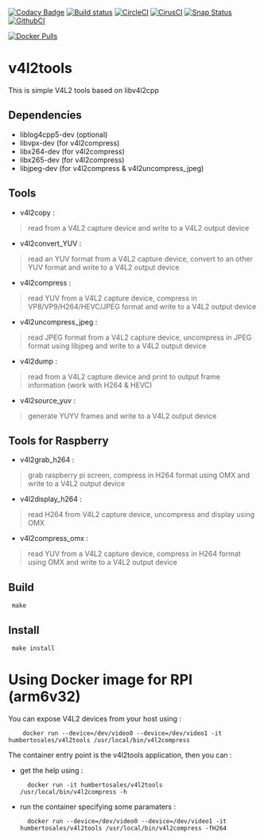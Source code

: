 [![Codacy Badge](https://api.codacy.com/project/badge/Grade/0c2b3215b77a4a6f82d977986bca7842)](https://www.codacy.com/app/michelpromonet_2643/v4l2tools?utm_source=github.com&utm_medium=referral&utm_content=mpromonet/v4l2tools&utm_campaign=badger)
[![Build status](https://travis-ci.org/mpromonet/v4l2tools.png)](https://travis-ci.org/mpromonet/v4l2tools)
[![CircleCI](https://circleci.com/gh/mpromonet/v4l2tools.svg?style=shield)](https://circleci.com/gh/mpromonet/v4l2tools)
[![CirusCI](https://api.cirrus-ci.com/github/mpromonet/v4l2tools.svg?branch=master)](https://cirrus-ci.com/github/mpromonet/v4l2tools)
[![Snap Status](https://snapcraft.io//v4l2tools/badge.svg)](https://snapcraft.io/v4l2tools)
[![GithubCI](https://github.com/mpromonet/v4l2tools/workflows/C/C++%20CI/badge.svg)](https://github.com/mpromonet/v4l2tools/actions)

[![Docker Pulls](https://img.shields.io/docker/pulls/mpromonet/v4l2tools.svg)](https://hub.docker.com/r/mpromonet/v4l2tools/)

v4l2tools
====================

This is simple V4L2 tools based on libv4l2cpp

Dependencies
------------
 - liblog4cpp5-dev (optional)
 - libvpx-dev      (for v4l2compress)
 - libx264-dev     (for v4l2compress)
 - libx265-dev     (for v4l2compress)
 - libjpeg-dev     (for v4l2compress & v4l2uncompress_jpeg)
 
Tools
-------

 - v4l2copy          : 

>	read from a V4L2 capture device and write to a V4L2 output device

 - v4l2convert_YUV          : 

>	read an YUV format from a V4L2 capture device, convert to an other YUV format and write to a V4L2 output device

 - v4l2compress  : 

>	read YUV from a V4L2 capture device, compress in VP8/VP9/H264/HEVC/JPEG format and write to a V4L2 output device

 - v4l2uncompress_jpeg : 

>	read JPEG format from a V4L2 capture device, uncompress in JPEG format using libjpeg and write to a V4L2 output device

 - v4l2dump          : 

>	read from a V4L2 capture device and print to output frame information (work with H264 & HEVC)

 - v4l2source_yuv :
 
>	generate YUYV frames and write to a V4L2 output device

Tools for Raspberry
-------------------

 - v4l2grab_h264     : 

>	grab raspberry pi screen, compress in H264 format using OMX and write to a V4L2 output device

 - v4l2display_h264     : 

>	read H264 from V4L2 capture device, uncompress and display using OMX

 - v4l2compress_omx : 

>	read YUV from a V4L2 capture device, compress in H264 format using OMX and write to a V4L2 output device

Build
-----

     make

Install
-------

     make install

Using Docker image for RPI (arm6v32)
===============

You can expose V4L2 devices from your host using :

        docker run --device=/dev/video0 --device=/dev/video1 -it humbertosales/v4l2tools /usr/local/bin/v4l2compress

The container entry point is the v4l2tools application, then you can :

* get the help using :

        docker run -it humbertosales/v4l2tools /usr/local/bin/v4l2compress -h

* run the container specifying some paramaters :

        docker run --device=/dev/video0 --device=/dev/video1 -it humbertosales/v4l2tools /usr/local/bin/v4l2compress -fH264
